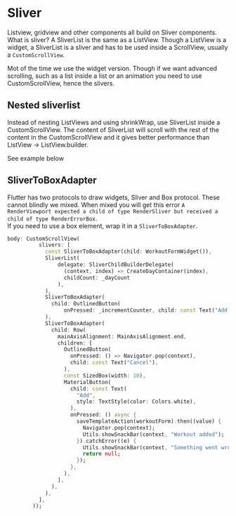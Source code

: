 # Sliver

Listview, gridview and other components all build on Sliver components.\
What is sliver? A SliverList is the same as a ListView. Though a ListView is a widget, a SliverList is a sliver and has to be used inside a ScrollView, usually a `CustomScrollView`.

Mot of the time we use the widget version. Though if we want advanced scrolling, such as a list inside a list or an animation you need to use CustomScrollView, hence the slivers.

## Nested sliverlist

Instead of nesting ListViews and using shrinkWrap, use SliverList inside a CustomScrollView. The content of SliverList will scroll with the rest of the content in the CustomScrollView and it gives better performance than ListView -> ListView.builder.

See example below

## SliverToBoxAdapter

Flutter has two protocols to draw widgets, Sliver and Box protocol. These cannot blindly we mixed. When mixed you will get this error `A RenderViewport expected a child of type RenderSliver but received a child of type RenderErrorBox`.\
If you need to use a box element, wrap it in a `SliverToBoxAdapter`.

```dart
body: CustomScrollView(
          slivers: [
            const SliverToBoxAdapter(child: WorkoutFormWidget()),
            SliverList(
                delegate: SliverChildBuilderDelegate(
                  (context, index) => CreateDayContainer(index),
                  childCount: _dayCount
                ),
            ),
            SliverToBoxAdapter(
              child: OutlinedButton(
                  onPressed: _incrementCounter, child: const Text("Add day")),
            ),
            SliverToBoxAdapter(
              child: Row(
                mainAxisAlignment: MainAxisAlignment.end,
                children: [
                  OutlinedButton(
                    onPressed: () => Navigator.pop(context),
                    child: const Text("Cancel"),
                  ),
                  const SizedBox(width: 10),
                  MaterialButton(
                    child: const Text(
                      "Add",
                      style: TextStyle(color: Colors.white),
                    ),
                    onPressed: () async {
                      saveTemplateAction(workoutForm).then((value) {
                        Navigator.pop(context);
                        Utils.showSnackBar(context, "Workout added");
                      }).catchError((e) {
                        Utils.showSnackBar(context, "Something went wrong");
                        return null;
                      });
                    },
                  ),
                ],
              ),
            ),
          ],
        ));
```
